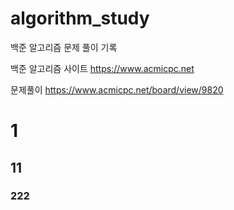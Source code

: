 # algorithm_study
백준 알고리즘 문제 풀이 기록

백준  알고리즘  사이트
https://www.acmicpc.net

 문제풀이 
https://www.acmicpc.net/board/view/9820


# 1

## 11

### 222
